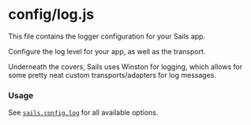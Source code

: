 # config/log.js

This file contains the logger configuration for your Sails app.

Configure the log level for your app, as well as the transport.

Underneath the covers, Sails uses Winston for logging, which allows for some pretty neat custom transports/adapters for log messages.

### Usage

See [`sails.config.log`](https://sailsjs.com/documentation/reference/configuration/sails-config-log) for all available options.

<docmeta name="displayName" value="log.js">
